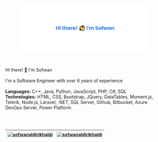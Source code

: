 <p align="center"><a href="https://github.com/sofwanaldirikhaldi"><img width="80%" alt="Hi there! I'm Sofwan" src="./assets/banner.png"/></a></p><br>
<p>Hi there! 👋 I'm Sofwan<br/><br/>I'm a Software Engineer with over 6 years of experience<br><br><b>Languages:</b> C++, Java, Python, JavaScript, PHP, C#, SQL<br><b>Technologies:</b> HTML, CSS, Bootstrap, JQuery, DataTables, Moment.js, Telerik, Node.js, Laravel, .NET, SQL Server, Github, Bitbucket, Azure DevOps Server, Power Platform</p><br><br>

| <a href="https://github.com/sofwanaldirikhaldi"><img align="center" src="https://github-readme-stats.vercel.app/api?username=sofwanaldirikhaldi&show_icons=true&include_all_commits=true&hide_border=true" alt="sofwanaldirikhaldi"/></a> | <a href="https://github.com/sofwanaldirikhaldi"><img align="center" src="https://github-readme-stats.vercel.app/api/top-langs/?username=sofwanaldirikhaldi&layout=compact&hide_border=true" alt="sofwanaldirikhaldi"/></a> |
| ------------- | ------------- |
